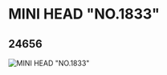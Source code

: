 # MINI HEAD "NO.1833"
## 24656
![MINI HEAD "NO.1833"](https://lc-www-live-s.legocdn.com/media/bricks/5/2/6134367.jpg)